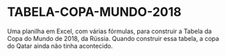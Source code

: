 # TABELA-COPA-MUNDO-2018
Uma planilha em Excel, com várias fórmulas, para construir a Tabela da Copa do Mundo de 2018, da Rússia.
Quando construir essa tabela, a copa do Qatar ainda não tinha acontecido.
